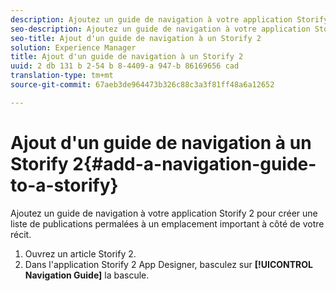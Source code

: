 ```yaml
---
description: Ajoutez un guide de navigation à votre application Storify 2 pour créer une liste de publications permalées à un emplacement important à côté de votre récit.
seo-description: Ajoutez un guide de navigation à votre application Storify 2 pour créer une liste de publications permalées à un emplacement important à côté de votre récit.
seo-title: Ajout d'un guide de navigation à un Storify 2
solution: Experience Manager
title: Ajout d'un guide de navigation à un Storify 2
uuid: 2 db 131 b 2-54 b 8-4409-a 947-b 86169656 cad
translation-type: tm+mt
source-git-commit: 67aeb3de964473b326c88c3a3f81ff48a6a12652

---
```



# Ajout d&#39;un guide de navigation à un Storify 2{#add-a-navigation-guide-to-a-storify}

Ajoutez un guide de navigation à votre application Storify 2 pour créer une liste de publications permalées à un emplacement important à côté de votre récit.

1. Ouvrez un article Storify 2.
1. Dans l&#39;application Storify 2 App Designer, basculez sur **[!UICONTROL Navigation Guide]** la bascule.
